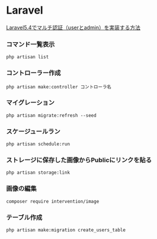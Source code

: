 # Laravel

[Laravel5.4でマルチ認証（userとadmin）を実装する方法](https://takahashi-it.com/php/laravel54-multi-auth/)



### コマンド一覧表示  
`php artisan list`

### コントローラー作成
`php artisan make:controller コントローラ名`

### マイグレーション
`php artisan migrate:refresh --seed`

### スケージュールラン 
`php artisan schedule:run`

### ストレージに保存した画像からPublicにリンクを貼る
`php artisan storage:link`

### 画像の編集
`composer require intervention/image`

### テーブル作成
`php artisan make:migration create_users_table`

